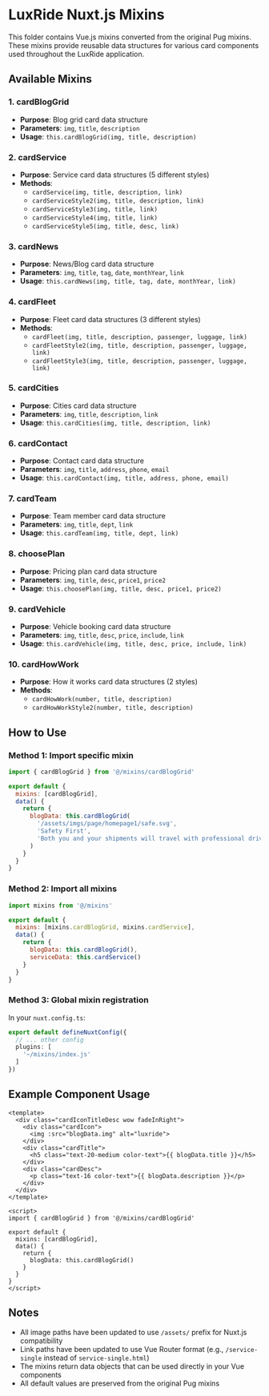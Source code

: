 # LuxRide Nuxt.js Mixins

This folder contains Vue.js mixins converted from the original Pug mixins. These mixins provide reusable data structures for various card components used throughout the LuxRide application.

## Available Mixins

### 1. cardBlogGrid
- **Purpose**: Blog grid card data structure
- **Parameters**: `img`, `title`, `description`
- **Usage**: `this.cardBlogGrid(img, title, description)`

### 2. cardService
- **Purpose**: Service card data structures (5 different styles)
- **Methods**: 
  - `cardService(img, title, description, link)`
  - `cardServiceStyle2(img, title, description, link)`
  - `cardServiceStyle3(img, title, link)`
  - `cardServiceStyle4(img, title, link)`
  - `cardServiceStyle5(img, title, desc, link)`

### 3. cardNews
- **Purpose**: News/Blog card data structure
- **Parameters**: `img`, `title`, `tag`, `date`, `monthYear`, `link`
- **Usage**: `this.cardNews(img, title, tag, date, monthYear, link)`

### 4. cardFleet
- **Purpose**: Fleet card data structures (3 different styles)
- **Methods**:
  - `cardFleet(img, title, description, passenger, luggage, link)`
  - `cardFleetStyle2(img, title, description, passenger, luggage, link)`
  - `cardFleetStyle3(img, title, description, passenger, luggage, link)`

### 5. cardCities
- **Purpose**: Cities card data structure
- **Parameters**: `img`, `title`, `description`, `link`
- **Usage**: `this.cardCities(img, title, description, link)`

### 6. cardContact
- **Purpose**: Contact card data structure
- **Parameters**: `img`, `title`, `address`, `phone`, `email`
- **Usage**: `this.cardContact(img, title, address, phone, email)`

### 7. cardTeam
- **Purpose**: Team member card data structure
- **Parameters**: `img`, `title`, `dept`, `link`
- **Usage**: `this.cardTeam(img, title, dept, link)`

### 8. choosePlan
- **Purpose**: Pricing plan card data structure
- **Parameters**: `img`, `title`, `desc`, `price1`, `price2`
- **Usage**: `this.choosePlan(img, title, desc, price1, price2)`

### 9. cardVehicle
- **Purpose**: Vehicle booking card data structure
- **Parameters**: `img`, `title`, `desc`, `price`, `include`, `link`
- **Usage**: `this.cardVehicle(img, title, desc, price, include, link)`

### 10. cardHowWork
- **Purpose**: How it works card data structures (2 styles)
- **Methods**:
  - `cardHowWork(number, title, description)`
  - `cardHowWorkStyle2(number, title, description)`

## How to Use

### Method 1: Import specific mixin
```javascript
import { cardBlogGrid } from '@/mixins/cardBlogGrid'

export default {
  mixins: [cardBlogGrid],
  data() {
    return {
      blogData: this.cardBlogGrid(
        '/assets/imgs/page/homepage1/safe.svg',
        'Safety First',
        'Both you and your shipments will travel with professional drivers.'
      )
    }
  }
}
```

### Method 2: Import all mixins
```javascript
import mixins from '@/mixins'

export default {
  mixins: [mixins.cardBlogGrid, mixins.cardService],
  data() {
    return {
      blogData: this.cardBlogGrid(),
      serviceData: this.cardService()
    }
  }
}
```

### Method 3: Global mixin registration
In your `nuxt.config.ts`:
```typescript
export default defineNuxtConfig({
  // ... other config
  plugins: [
    '~/mixins/index.js'
  ]
})
```

## Example Component Usage

```vue
<template>
  <div class="cardIconTitleDesc wow fadeInRight">
    <div class="cardIcon">
      <img :src="blogData.img" alt="luxride">
    </div>
    <div class="cardTitle">
      <h5 class="text-20-medium color-text">{{ blogData.title }}</h5>
    </div>
    <div class="cardDesc">
      <p class="text-16 color-text">{{ blogData.description }}</p>
    </div>
  </div>
</template>

<script>
import { cardBlogGrid } from '@/mixins/cardBlogGrid'

export default {
  mixins: [cardBlogGrid],
  data() {
    return {
      blogData: this.cardBlogGrid()
    }
  }
}
</script>
```

## Notes

- All image paths have been updated to use `/assets/` prefix for Nuxt.js compatibility
- Link paths have been updated to use Vue Router format (e.g., `/service-single` instead of `service-single.html`)
- The mixins return data objects that can be used directly in your Vue components
- All default values are preserved from the original Pug mixins 